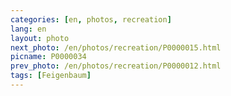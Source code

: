 ```yaml
---
categories: [en, photos, recreation]
lang: en
layout: photo
next_photo: /en/photos/recreation/P0000015.html
picname: P0000034
prev_photo: /en/photos/recreation/P0000012.html
tags: [Feigenbaum]
---
```

